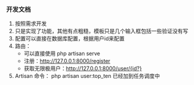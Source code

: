### 开发文档
1. 按照需求开发
2. 只是实现了功能，其他有点粗糙，模板只是几个输入框包括一些验证没有写
3. 配置可以直接在数据库配置，根据用户id来配置
4. 路由：
    * 可以直接使用 php artisan serve
    * 注册：http://127.0.0.1:8000/register
    * 获取无限极用户：http://127.0.0.1:8000/user/{id?}
5. Artisan 命令： php artisan user:top_ten 已经加到任务调度中 
